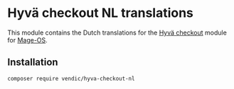 # Hyvä checkout NL translations
This module contains the Dutch translations for the [Hyvä checkout](https://www.hyva.io/hyva-checkout.html) module for [Mage-OS](https://mage-os.org/).

## Installation
```bash
composer require vendic/hyva-checkout-nl
```
